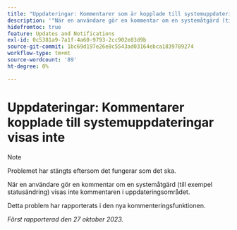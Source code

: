 ```yaml
---
title: "Uppdateringar: Kommentarer som är kopplade till systemuppdateringar visas inte"
description: '"När en användare gör en kommentar om en systemåtgärd (till exempel statusändring) visas inte kommentaren i uppdateringsområdet. '''
hidefromtoc: true
feature: Updates and Notifications
exl-id: 0c5381a9-7a1f-4a60-9793-2cc902e83d9b
source-git-commit: 1bc69d197e26e8c5543ad03164ebca1839789274
workflow-type: tm+mt
source-wordcount: '89'
ht-degree: 0%

---
```


# Uppdateringar: Kommentarer kopplade till systemuppdateringar visas inte

<!--

>[!NOTE]
>
>This issue has been closed because it is working as designed.

-->

>[!NOTE]
>
>Problemet har stängts eftersom det fungerar som det ska.

När en användare gör en kommentar om en systemåtgärd (till exempel statusändring) visas inte kommentaren i uppdateringsområdet.

Detta problem har rapporterats i den nya kommenteringsfunktionen.

_Först rapporterad den 27 oktober 2023._
